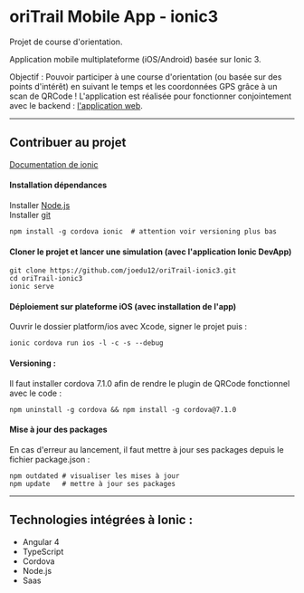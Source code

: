 # oriTrail Mobile App - ionic3
Projet de course d'orientation.

Application mobile multiplateforme (iOS/Android) basée sur Ionic 3.

Objectif :
Pouvoir participer à une course d'orientation (ou basée sur des points d'intérêt) en suivant le temps et les coordonnées GPS grâce à un scan de QRCode ! L'application est réalisée pour fonctionner conjointement avec le backend : [l'application web](https://github.com/joedu12/oriTrail-slim3).

----
## Contribuer au projet

[Documentation de ionic](https://ionicframework.com/docs/)

#### Installation dépendances

Installer [Node.js](http://nodejs.org/)    
Installer [git](https://git-scm.com/) 
``` 
npm install -g cordova ionic  # attention voir versioning plus bas
```    

#### Cloner le projet et lancer une simulation (avec l'application Ionic DevApp)  
    
    git clone https://github.com/joedu12/oriTrail-ionic3.git   
    cd oriTrail-ionic3   
    ionic serve   
    

#### Déploiement sur plateforme iOS (avec installation de l'app)
Ouvrir le dossier platform/ios avec Xcode, signer le projet puis :    
    
    ionic cordova run ios -l -c -s --debug
    

#### Versioning :
Il faut installer cordova 7.1.0 afin de rendre le plugin de QRCode fonctionnel avec le code :    
    
    npm uninstall -g cordova && npm install -g cordova@7.1.0
    

#### Mise à jour des packages
En cas d'erreur au lancement, il faut mettre à jour ses packages depuis le fichier package.json :

    npm outdated # visualiser les mises à jour
    npm update   # mettre à jour ses packages


---
## Technologies intégrées à Ionic :
- Angular 4
- TypeScript
- Cordova
- Node.js
- Saas
